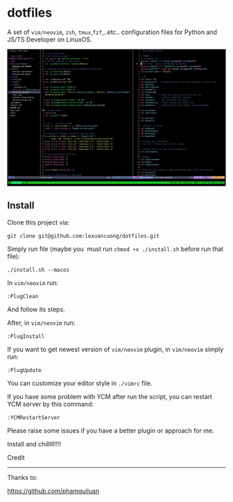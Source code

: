# dotfiles
A set of `vim/neovim`, `zsh`, `tmux`,`fzf`,..etc.. configuration files for Python and JS/TS Developer on LinuxOS.

![Screenshot](./assets/my-vim-screenshot.png)

Install
-------

Clone this project via:

    git clone git@github.com:lexuancuong/dotfiles.git

Simply run file (maybe you  must run `chmod +x ./install.sh` before run that file):

    ./install.sh --macos
    
In `vim/neovim` run:

    :PlugClean

And follow its steps.

After, in `vim/neovim` run:

    :PlugInstall

If you want to get newest version of `vim/neovim` plugin, in `vim/neovim` simply run:

    :PlugUpdate

You can customize your editor style in `./vimrc` file.

If you have some problem with YCM after run the script, you can restart YCM server by this command:

    :YCMRestartServer

Please raise some issues if you have a better plugin or approach for me.

Install and chilllll!!!!

Credit

-------

Thanks to:

https://github.com/phamquiluan

